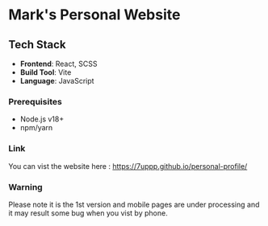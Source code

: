 #  Mark's Personal Website


## Tech Stack
- **Frontend**: React, SCSS
- **Build Tool**: Vite
- **Language**: JavaScript

### Prerequisites

- Node.js v18+
- npm/yarn

### Link

You can vist the website here : https://7uppp.github.io/personal-profile/

### Warning
Please note it is the 1st version and mobile pages are under processing and it may result some bug when you vist by phone. 
